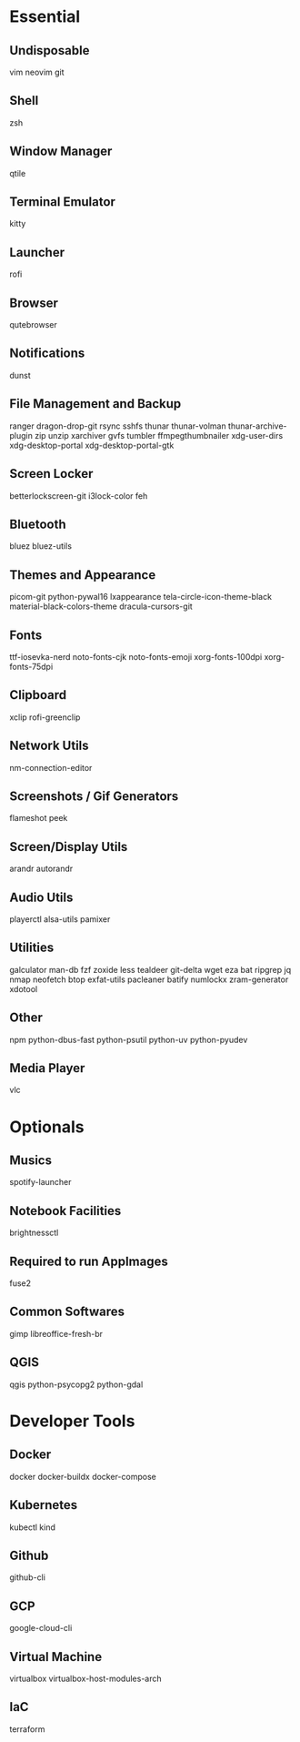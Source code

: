 # Essential

## Undisposable
vim
neovim
git

## Shell
zsh

## Window Manager
qtile

## Terminal Emulator
kitty

## Launcher
rofi

## Browser
qutebrowser

## Notifications
dunst

## File Management and Backup
ranger
dragon-drop-git
rsync
sshfs
thunar
thunar-volman
thunar-archive-plugin
zip
unzip
xarchiver
gvfs
tumbler
ffmpegthumbnailer
xdg-user-dirs
xdg-desktop-portal
xdg-desktop-portal-gtk

## Screen Locker
betterlockscreen-git
i3lock-color
feh

## Bluetooth
bluez
bluez-utils

## Themes and Appearance
picom-git
python-pywal16
lxappearance
tela-circle-icon-theme-black
material-black-colors-theme
dracula-cursors-git

## Fonts
ttf-iosevka-nerd
noto-fonts-cjk
noto-fonts-emoji
xorg-fonts-100dpi
xorg-fonts-75dpi

## Clipboard
xclip
rofi-greenclip

## Network Utils
nm-connection-editor

## Screenshots / Gif Generators
flameshot
peek

## Screen/Display Utils
arandr
autorandr

## Audio Utils
playerctl
alsa-utils
pamixer

## Utilities
galculator
man-db
fzf
zoxide
less
tealdeer
git-delta
wget
eza
bat
ripgrep
jq
nmap
neofetch
btop
exfat-utils
pacleaner
batify
numlockx
zram-generator
xdotool

## Other
npm
python-dbus-fast
python-psutil
python-uv
python-pyudev

## Media Player
vlc



# Optionals
## Musics
spotify-launcher

## Notebook Facilities
brightnessctl

## Required to run AppImages
fuse2

## Common Softwares
gimp
libreoffice-fresh-br

## QGIS
qgis
python-psycopg2
python-gdal




# Developer Tools
## Docker
docker
docker-buildx
docker-compose

## Kubernetes
kubectl
kind

## Github
github-cli

## GCP
google-cloud-cli

## Virtual Machine
virtualbox
virtualbox-host-modules-arch

## IaC
terraform
